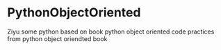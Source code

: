 # PythonObjectOriented
Ziyu some python based on book python object oriented
code practices from python object oriendted book

